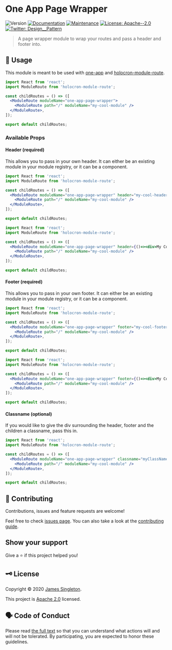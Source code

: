 # One App Page Wrapper

![Version](https://img.shields.io/badge/version-0.0.0-blue.svg?cacheSeconds=2592000)
[![Documentation](https://img.shields.io/badge/documentation-yes-brightgreen.svg)](https://github.com/JamesSingleton/one-app-page-wrapper#readme)
[![Maintenance](https://img.shields.io/badge/Maintained%3F-yes-green.svg)](https://github.com/JamesSingleton/one-app-page-wrapper/graphs/commit-activity)
[![License: Apache--2.0](https://img.shields.io/github/license/JamesSingleton/one-app-page-wrapper)](https://github.com/JamesSingleton/one-app-page-wrapper/blob/master/LICENSE)
[![Twitter: Design\_\_Pattern](https://img.shields.io/twitter/follow/Design\_\_Pattern.svg?style=social)](https://twitter.com/Design\_\_Pattern)

> A page wrapper module to wrap your routes and pass a header and footer into.

## 🚀 Usage

This module is meant to be used with [one-app](https://github.com/americanexpress/one-app) and [holocron-module-route](https://github.com/americanexpress/holocron/tree/master/packages/holocron-module-route).

```jsx
import React from 'react';
import ModuleRoute from 'holocron-module-route';

const childRoutes = () => ([
  <ModuleRoute moduleName="one-app-page-wrapper">
    <ModuleRoute path="/" moduleName="my-cool-module" />
  </ModuleRoute>,
]);

export default childRoutes;
```

### Available Props

#### Header (required)

This allows you to pass in your own header. It can either be an existing module in your module registry, or it can be a component.

```jsx
import React from 'react';
import ModuleRoute from 'holocron-module-route';

const childRoutes = () => ([
  <ModuleRoute moduleName="one-app-page-wrapper" header="my-cool-header-module">
    <ModuleRoute path="/" moduleName="my-cool-module" />
  </ModuleRoute>,
]);

export default childRoutes;
```

```jsx
import React from 'react';
import ModuleRoute from 'holocron-module-route';

const childRoutes = () => ([
  <ModuleRoute moduleName="one-app-page-wrapper" header={()=><div>My Cool Header</div>}>
    <ModuleRoute path="/" moduleName="my-cool-module" />
  </ModuleRoute>,
]);

export default childRoutes;
```

#### Footer (required)

This allows you to pass in your own footer. It can either be an existing module in your module registry, or it can be a component.

```jsx
import React from 'react';
import ModuleRoute from 'holocron-module-route';

const childRoutes = () => ([
  <ModuleRoute moduleName="one-app-page-wrapper" footer="my-cool-footer-module">
    <ModuleRoute path="/" moduleName="my-cool-module" />
  </ModuleRoute>,
]);

export default childRoutes;
```

```jsx
import React from 'react';
import ModuleRoute from 'holocron-module-route';

const childRoutes = () => ([
  <ModuleRoute moduleName="one-app-page-wrapper" footer={()=><div>My Cool Footer</div>}>
    <ModuleRoute path="/" moduleName="my-cool-module" />
  </ModuleRoute>,
]);

export default childRoutes;
```

#### Classname (optional)

If you would like to give the div surrounding the header, footer and the children a classname, pass this in.

```jsx
import React from 'react';
import ModuleRoute from 'holocron-module-route';

const childRoutes = () => ([
  <ModuleRoute moduleName="one-app-page-wrapper" classname="myClassName">
    <ModuleRoute path="/" moduleName="my-cool-module" />
  </ModuleRoute>,
]);

export default childRoutes;
```

## 🤝 Contributing

Contributions, issues and feature requests are welcome!

Feel free to check [issues page](https://github.com/JamesSingleton/one-app-page-wrapper/issues). You can also take a look at the [contributing guide](https://github.com/JamesSingleton/one-app-page-wrapper/blob/master/CONTRIBUTING.md).

## Show your support

Give a ⭐️ if this project helped you!

## 🗝️ License

Copyright © 2020 [James Singleton](https://github.com/JamesSingleton).

This project is [Apache 2.0](https://github.com/JamesSingleton/one-app-page-wrapper/blob/master/LICENSE) licensed.

## 🗣️ Code of Conduct

Please read [the full text](https://github.com/JamesSingleton/one-app-page-wrapper/blob/master/CODE_OF_CONDUCT.md) so that you can understand what actions will and will not be tolerated. By participating, you are expected to honor these guidelines.
